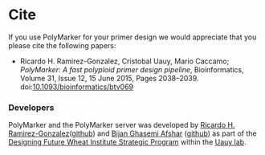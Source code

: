 # Cite

If you use PolyMarker for your primer design we would appreciate that you please cite the following papers:

* Ricardo H. Ramirez-Gonzalez, Cristobal Uauy, Mario Caccamo; *PolyMarker: A fast polyploid primer design pipeline*, Bioinformatics, Volume 31, Issue 12, 15 June 2015, Pages 2038–2039. doi:[10.1093/bioinformatics/btv069](http://dx.doi.org/10.1093/bioinformatics/btv069)

### Developers

PolyMarker and the PolyMarker server was developed by [Ricardo H. Ramirez-Gonzalez](https://www.jic.ac.uk/people/dr-ricardo-h-ramirez-gonzalez/)([github](https://github.com/homonecloco)) and [Bijan Ghasemi Afshar](https://www.jic.ac.uk/people/bijan-ghasemi-afshar/) ([github](https://github.com/Bijan-Ghasemi-Afshar)) as part of the [Designing Future Wheat Institute Strategic Program](https://www.jic.ac.uk/research-impact/designing-future-wheat/) within the [Uauy lab](https://www.jic.ac.uk/people/cristobal-uauy/).
